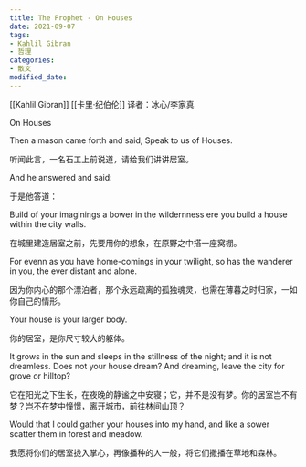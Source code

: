 ```yaml
---
title: The Prophet - On Houses
date: 2021-09-07
tags: 
- Kahlil Gibran
- 哲理
categories:
- 散文
modified_date: 
---
```


[[Kahlil Gibran]] [[卡里·纪伯伦]]
译者：冰心/李家真

On Houses

Then a mason came forth and said, Speak to us of Houses.

听闻此言，一名石工上前说道，请给我们讲讲居室。

And he answered and said:

于是他答道：

Build of your imaginings a bower in the wildernness ere you build a house within the city walls.

在城里建造居室之前，先要用你的想象，在原野之中搭一座窝棚。

For evenn as you have home-comings in your twilight, so has the wanderer in you, the ever distant and alone.

因为你内心的那个漂泊者，那个永远疏离的孤独魂灵，也需在薄暮之时归家，一如你自己的情形。

Your house is your larger body.

你的居室，是你尺寸较大的躯体。

It grows in the sun and sleeps in the stillness of the night; and it is not dreamless. Does not your house dream? And dreaming, leave the city for grove or hilltop?

它在阳光之下生长，在夜晚的静谧之中安寝；它，并不是没有梦。你的居室岂不有梦？岂不在梦中憧憬，离开城市，前往林间山顶？

Would that I could gather your houses into my hand, and like a sower scatter them in forest and meadow.

我愿将你们的居室拢入掌心，再像播种的人一般，将它们撒播在草地和森林。


